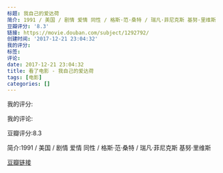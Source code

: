 ```yaml
---
标题: 我自己的爱达荷
简介: 1991 / 美国 / 剧情 爱情 同性 / 格斯·范·桑特 / 瑞凡·菲尼克斯 基努·里维斯
豆瓣评分: '8.3'
链接: https://movie.douban.com/subject/1292792/
创建时间: '2017-12-21 23:04:32'
我的评分:
标签:
评论:
date: 2017-12-21 23:04:32
title: 看了电影 - 我自己的爱达荷
tags: [电影]
categories: []
---
```


我的评分:

我的评论:

豆瓣评分:8.3

简介:1991 / 美国 / 剧情 爱情 同性 / 格斯·范·桑特 / 瑞凡·菲尼克斯 基努·里维斯

[豆瓣链接](https://movie.douban.com/subject/1292792/)

